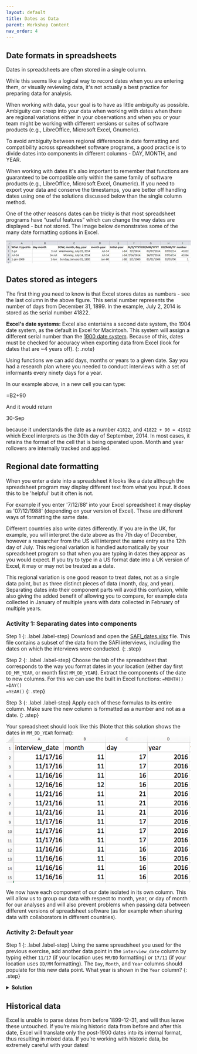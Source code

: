```yaml
---
layout: default
title: Dates as Data
parent: Workshop Content
nav_order: 4
---
```


## Date formats in spreadsheets

Dates in spreadsheets are often stored in a single column. 

While this seems like a logical way to record dates when you are entering them, or visually reviewing data, it's not actually a best practice for preparing data for analysis.

When working with data, your goal is to have as little ambiguity as possible. Ambiguity can creep into your data when working with dates when there are regional variations either in your observations and when you or your team might be working with different versions or suites of software products (e.g., LibreOffice, Microsoft Excel, Gnumeric).

To avoid ambiguity between regional differences in date formatting and compatibility across spreadsheet software programs, a good practice is to divide dates into components in different columns - DAY, MONTH, and YEAR. 

When working with dates it's also important to remember that functions are guaranteed to be compatible only within the same family of software products (e.g., LibreOffice, Microsoft Excel, Gnumeric). If you need to export your data and conserve the timestamps, you are better off handling dates using one of the solutions discussed below than the single column method.

One of the other reasons dates can be tricky is that most spreadsheet programs have “useful features” which can change the way dates are displayed - but not stored. The image below demonstrates some of the many date formatting options in Excel. 

![Many formats, many ambiguities](../fig/excel_dates_1.jpg)

## Dates stored as integers

The first thing you need to know is that Excel stores dates as numbers - see the last column in the above figure. This serial number represents the number of days from December 31, 1899. In the example, July 2, 2014 is stored as the serial number 41822.

**Excel's date systems:** Excel also entertains a second date system, the 1904 date system, as the default in Excel for Macintosh. This system will assign a different serial number than the [1900 date system](https://support.microsoft.com/en-us/help/214330/differences-between-the-1900-and-the-1904-date-system-in-excel). Because of this, dates must be checked for accuracy when exporting data from Excel (look for dates that are ~4 years off).
{: .note}

Using functions we can  add days, months or years to a given date.
Say you had a research plan where you needed to conduct interviews with a
set of informants every ninety days for a year.

In our example above, in a new cell you can  type:

=B2+90

And it would return

30-Sep

because it understands the date as a number `41822`, and `41822 + 90 = 41912`
which Excel interprets as the 30th day of September, 2014. In most cases, it retains the format of the cell that is being operated upon. Month and year rollovers are internally tracked and applied.

## Regional date formatting

When you enter a date into a spreadsheet it looks like a date although the spreadsheet program may
display different text from what you input. It does this to be 'helpful' but it often is not. 

For example if you enter '7/12/88' into your
Excel spreadsheet it may display as '07/12/1988' (depending on your version of Excel). These
are different ways of formatting the same date.

Different countries also write dates differently. If you are in the UK, for example, you will interpret
the date above as the 7th day of December, however a researcher from the US will interpret the same entry as the 12th day of July. This regional variation is handled automatically by your
spreadsheet program so that when you are typing in dates they appear as you would expect. If you
try to type in a US format date into a UK version of Excel, it may or may not be treated as a
date.

This regional variation is one good reason to treat dates, not as a single data point, but as
three distinct pieces of data (month, day, and year). Separating dates into their component parts
will avoid this confusion, while also giving the added benefit of allowing you to compare, for
example data collected in January of multiple years with data collected in February of multiple years.

### Activity 1: Separating dates into components

Step 1
{: .label .label-step}
Download and open the [SAFI_dates.xlsx](https://ndownloader.figshare.com/files/11502827) file. This file contains a subset of the data from the SAFI interviews, including the dates on which the interviews were conducted.
{: .step}

Step 2
{: .label .label-step}
Choose the tab of the spreadsheet that corresponds to the way you format dates in your location (either day first `DD_MM_YEAR`, or month first `MM_DD_YEAR`). Extract the components of the date to new columns. For this we can use the built in Excel functions:
`=MONTH()`    
`=DAY()`  
`=YEAR()`
{: .step}

Step 3
{: .label .label-step}
Apply each of these formulas to its entire column. Make sure the new column is formatted as a number and not as a date.
{: .step}

Your spreadsheet should look like this (Note that this solution shows the dates in `MM_DD_YEAR` format):
![dates exercise 1](../fig/solution_exercise_1_dates.png)

We now have each component of our date isolated in its own column. This will allow us to group our data with respect to month, year, or day of month for our analyses and will also prevent problems when passing data between different versions of spreadsheet software (as for example when sharing data with collaborators in different countries).


### Activity 2: Default year

Step 1
{: .label .label-step}
Using the same spreadsheet you used for the previous exercise, add another data point in the `interview_date` column by typing either `11/17` (if your location uses `MM/DD` formatting) or `17/11` (if your location uses `DD/MM` formatting). The `Day`, `Month`, and `Year` columns should populate for this new data point. What year is shown in the `Year` column?
{: .step}

<details>
  <summary><b>Solution</b></summary>
<br>
If no year is specified, the spreadsheet program will assume you mean the current year and will insert that value. This may be incorrect if you are working with historical data so be very cautious when working with data that does not have a year specified within its date variable.
</details>

## Historical data
Excel is unable to parse dates from before 1899-12-31, and will thus leave these untouched.  If you’re mixing historic data
from before and after this date, Excel will translate only the post-1900 dates into its internal format, thus resulting in mixed data. If you’re working with historic data, be extremely careful with your dates!
